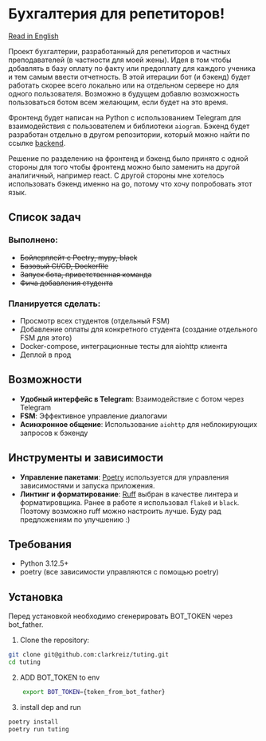 # Бухгалтерия для репетиторов!

[Read in English](README.md)

Проект бухгалтерии, разработанный для репетиторов и частных преподавателей (в частности для моей жены). Идея в том чтобы добавлять в базу оплату по факту или предоплату для каждого ученика и тем самым ввести отчетность. В этой итерации бот (и бэкенд) будет работать скорее всего локально или на отдельном сервере но для одного пользователя. Возможно в будущем добавлю возможность пользоваться ботом всем желающим, если будет на это время.

Фронтенд будет написан на Python с использованием Telegram для взаимодействия с пользователем и библиотеки `aiogram`. Бэкенд будет разработан отдельно в другом репозитории, который можно найти по ссылке [backend](https://github.com/clarkreiz/tuting_backend/tree/main).

Решение по разделению на фронтенд и бэкенд было принято с одной стороны для того чтобы фронтенд можно было заменить на другой аналигичный, например react. С другой стороны мне хотелось использовать бэкенд именно на go, потому что хочу попробовать этот язык.

## Список задач

### Выполнено:
- ~~Бойлерплейт с Poetry, mypy, black~~
- ~~Базовый CI/CD, Dockerfile~~
- ~~Запуск бота, приветственная команда~~
- ~~Фича добавления студента~~

### Планируется сделать:
- Просмотр всех студентов (отдельный FSM)
- Добавление оплаты для конкретного студента (создание отдельного FSM для этого)
- Docker-compose, интеграционные тесты для aiohttp клиента
- Деплой в прод

## Возможности

- **Удобный интерфейс в Telegram**: Взаимодействие с ботом через Telegram
- **FSM**: Эффективное управление диалогами
- **Асинхронное общение**: Использование `aiohttp` для неблокирующих запросов к бэкенду

## Инструменты и зависимости

- **Управление пакетами**: [Poetry](https://python-poetry.org/) используется для управления зависимостями и запуска приложения.
- **Линтинг и форматирование**: [Ruff](https://github.com/charliermarsh/ruff) выбран в качестве линтера и форматировщика. Ранее в работе я использовал `flake8` и `black`. Поэтому возможно ruff можно настроить лучше. Буду рад предложениям по улучшению :)

## Требования

- Python 3.12.5+
- poetry (все зависимости управляются с помощью poetry)

## Установка

Перед установкой необходимо сгенерировать BOT_TOKEN через bot_father.

1. Clone the repository:

```bash
git clone git@github.com:clarkreiz/tuting.git
cd tuting
```

2. ADD BOT_TOKEN to env
```bash
    export BOT_TOKEN={token_from_bot_father}
```

3. install dep and run
```bash
poetry install
poetry run tuting
```
